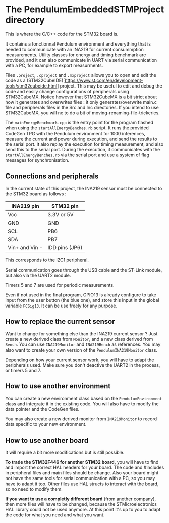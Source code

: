 # The PendulumEmbeddedSTMProject directory

This is where the C/C++ code for the STM32 board is.

It contains a fonctionnal Pendulum environment and everything that is needed to communicate with an INA219 for current consummption measurements. Utility classes for energy and timing benchmark are provided, and it can also communicate in UART via serial communication with a PC, for example to export measurments.

Files `.project`, `.cproject` and `.mxproject` allows you to open and edit the code as a (STM32CubeIDE)[https://www.st.com/en/development-tools/stm32cubeide.html] project. This may be useful to edit and debug the code and easily change configurations of peripherals using STM32CubeMX.
Notice however that STM32CubeMX is a bit strict about how it generates and overwrites files : it only generates/overwrite main.c file and peripherals files in the Src and Inc directories. If you intend to use STM32CubeMX, you will ne to do a bit of moving-renaming-file-trickeries.

The `mainEnergyBenchmark.cpp` is the entry point for the program flashed when using the `startAllEnergyBenches.rb` script. It runs the provided CodeGen TPG with the Pendulum environment for 1000 inferences, measure the current and power during execution, and send the results to the serial port. It also replay the execution for timing measurement, and also send this to the serial port.
During the execution, it communicates with the `startAllEnergyBenches.rb` via the serial port and use a system of flag messages for synchronisation.

## Connections and peripherals

In the current state of this project, the INA219 sensor must be connected to the STM32 board as follows :

| INA219 pin | STM32 pin |
|------------|-----------|
| Vcc        | 3.3V or 5V |
| GND        | GND       |
| SCL        | PB6       |
| SDA        | PB7       |
| Vin+ and Vin - | IDD pins (JP6) |

This corresponds to the I2C1 peripheral.

Serial communication goes through the USB cable and the ST-Link module, but also via the UART2 module.

Timers 5 and 7 are used for periodic measurements.

Even if not used in the final program, GPIO13 is already configure to take input from the user button (the blue one), and store this input in the global variable `PCSig13`. It can be use freely for any purpose.

## How to replace the current sensor

Want to change for something else than the INA219 current sensor ? Just create a new derived class from `Monitor`, and a new class derived from `Bench`. You can use `INA219Monitor` and `INA219Bench` as references.
You may also want to create your own version of the `PendulumINA219Monitor` class.

Depending on how your current sensor work, you will have to adapt the peripherals used. Make sure you don't deactive the UART2 in the process, or timers 5 and 7.

## How to use another environment

You can create a new environment class based on the `PendulumEnvironment` class and integrate it in the existing code. You will also have to modify the data pointer and the CodeGen files.

You may also create a new derived monitor from `INA219Monitor` to record data specific to your new environment.

## How to use another board

It will require a bit more modifications but is still possible.

**To trade the STM32F446 for another STM32 board,** you will have to find and import the correct HAL headers for your board. The code and #includes in peripheral files and main files should be change. Also your board might not have the same tools for serial communication with a PC, so you may have to adapt it too.
Other files use HAL structs to interact with the board, so no need to modify them.

**If you want to use a completly different board** (from another company), then more files will have to be changed, because the STMicroelectronics HAL library could not be used anymore. At this point it's up to you to adapt the code for what you need and what you want.